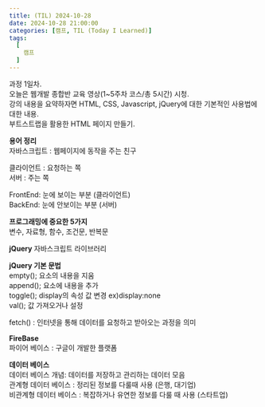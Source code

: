 ```yaml
---
title: (TIL) 2024-10-28
date: 2024-10-28 21:00:00
categories: [캠프, TIL (Today I Learned)]
tags:
  [
    캠프
  ]
---
```


과정 1일차.  
오늘은 웹개발 종합반 교육 영상(1~5주차 코스/총 5시간) 시청.  
강의 내용을 요약하자면 HTML, CSS, Javascript, jQuery에 대한 기본적인 사용법에 대한 내용.  
부트스트랩을 활용한 HTML 페이지 만들기.  

**용어 정리**  
자바스크립트 : 웹페이지에 동작을 주는 친구  

클라이언트 : 요청하는 쪽  
서버 : 주는 쪽  

FrontEnd: 눈에 보이는 부분 (클라이언트)  
BackEnd: 눈에 안보이는 부분 (서버)  

**프로그래밍에 중요한 5가지**  
변수, 자료형, 함수, 조건문, 반복문  

**jQuery** 
자바스크립트 라이브러리  

**jQuery 기본 문법**  
empty(); 요소의 내용을 지움  
append(); 요소에 내용을 추가  
toggle(); display의 속성 값 변경 ex)display:none  
val(); 값 가져오거나 설정  

fetch() : 인터넷을 통해 데이터를 요청하고 받아오는 과정을 의미  

**FireBase**  
파이어 베이스 : 구글이 개발한 플랫폼  

**데이터 베이스**  
데이터 베이스 개념: 데이터를 저장하고 관리하는 데이터 모음  
관계형 데이터 베이스 : 정리된 정보를 다룰때 사용 (은행, 대기업)  
비관계형 데이터 베이스 : 복잡하거나 유연한 정보를 다룰 때 사용 (스타트업)  
